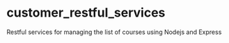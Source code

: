 # customer_restful_services
Restful services for managing the list of courses using Nodejs and Express
